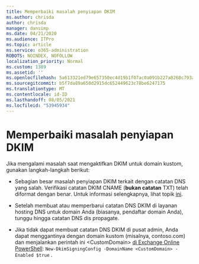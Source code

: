 ```yaml
---
title: Memperbaiki masalah penyiapan DKIM
ms.author: chrisda
author: chrisda
manager: dansimp
ms.date: 04/21/2020
ms.audience: ITPro
ms.topic: article
ms.service: o365-administration
ROBOTS: NOINDEX, NOFOLLOW
localization_priority: Normal
ms.custom: 1389
ms.assetid: ''
ms.openlocfilehash: 5a613321ed79e657350ec4d19b1f07ac0a091b227a8268c793a10edd9990d41f
ms.sourcegitcommit: b5f7da89a650d2915dc652449623c78be6247175
ms.translationtype: MT
ms.contentlocale: id-ID
ms.lasthandoff: 08/05/2021
ms.locfileid: "53945934"
---
```

# <a name="fix-dkim-setup-issues"></a>Memperbaiki masalah penyiapan DKIM

Jika mengalami masalah saat mengaktifkan DKIM untuk domain kustom, gunakan langkah-langkah berikut:

- Sebagian besar masalah penyiapan DKIM terkait dengan catatan DNS yang salah. Verifikasi catatan DKIM CNAME (**bukan catatan** TXT) telah diformat dengan benar. Untuk informasi selengkapnya, lihat topik [ini](https://docs.microsoft.com/microsoft-365/security/office-365-security/use-dkim-to-validate-outbound-email#steps-you-need-to-do-to-manually-set-up-dkim).

- Setelah membuat atau memperbarui catatan DNS DKIM di layanan hosting DNS untuk domain Anda (biasanya, pendaftar domain Anda), tunggu hingga catatan DNS dis propagate.

- Jika tidak dapat membuat catatan DNS DKIM di pusat admin, Anda dapat menggantinya dengan domain kustom (misalnya, contoso.com) dan menjalankan perintah ini \<CustomDomain\> [di Exchange Online PowerShell](https://docs.microsoft.com/powershell/exchange/exchange-online/connect-to-exchange-online-powershell/connect-to-exchange-online-powershell): `New-DkimSigningConfig -DomainName <CustomDomain> -Enabled $true` .

